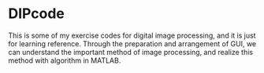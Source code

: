 # DIPcode
 This is some of my exercise codes for digital image processing, and it is just for learning reference. 
 Through the preparation and arrangement of GUI, we can understand the important method of image processing, and realize this method with algorithm in MATLAB.
